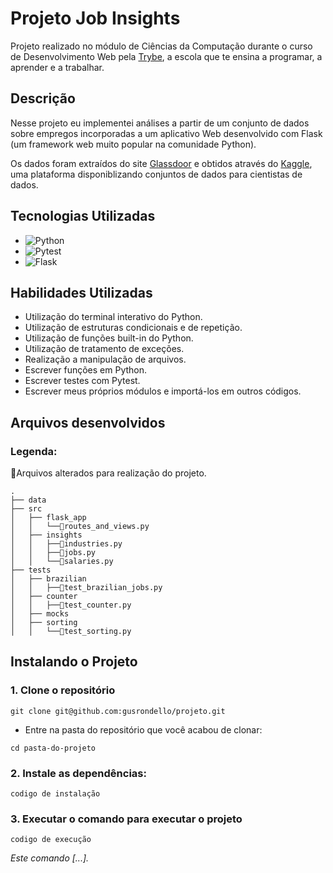 

# Projeto Job Insights


Projeto realizado no módulo de Ciências da Computação durante o curso de Desenvolvimento Web pela [Trybe](https://www.betrybe.com/), a escola que te ensina a programar, a aprender e a trabalhar.


## Descrição

Nesse projeto eu implementei análises a partir de um conjunto de dados sobre empregos incorporadas a um aplicativo Web desenvolvido com Flask (um framework web muito popular na comunidade Python).

Os dados foram extraídos do site [Glassdoor](https://www.glassdoor.com.br/member/home/index.htm) e obtidos através do [Kaggle](https://www.kaggle.com/datasets/atharvap329/glassdoor-data-science-job-data), uma plataforma disponiblizando conjuntos de dados para cientistas de dados.


## Tecnologias Utilizadas


- ![Python](https://img.shields.io/badge/Python-4584b6?style=for-the-badge&logo=python&logoColor=ffde57
)
- ![Pytest](https://img.shields.io/badge/Pytest-ffde57?style=for-the-badge&logo=pytest&logoColor=4584b6
)
- ![Flask](https://img.shields.io/badge/Flask-white?style=for-the-badge&logo=flask&logoColor=black
)


## Habilidades Utilizadas


- Utilização do terminal interativo do Python.
- Utilização de estruturas condicionais e de repetição.
- Utilização de funções built-in do Python.
- Utilização de tratamento de exceções.
- Realização a manipulação de arquivos.
- Escrever funções em Python.
- Escrever testes com Pytest.
- Escrever meus próprios módulos e importá-los em outros códigos.



## Arquivos desenvolvidos

### Legenda:

🔹Arquivos alterados para realização do projeto.
```
.
├── data
├── src
│   ├── flask_app
│   │   └──🔹routes_and_views.py
│   ├── insights
│   │   ├──🔹industries.py
│   │   ├──🔹jobs.py
│   │   └──🔹salaries.py
├── tests
│   ├── brazilian
│   │   ├──🔹test_brazilian_jobs.py
│   ├── counter
│   │   ├──🔹test_counter.py
│   ├── mocks
│   ├── sorting
│   │   └──🔹test_sorting.py
```


## Instalando o Projeto

### 1. Clone o repositório
```
git clone git@github.com:gusrondello/projeto.git
```

  * Entre na pasta do repositório que você acabou de clonar:
```
cd pasta-do-projeto 
```

### 2. Instale as dependências:
```
codigo de instalação
```

### 3. Executar o comando para executar o projeto
```
codigo de execução
```
 
 *Este comando [...].*

